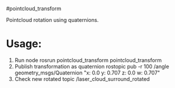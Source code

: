 #pointcloud_transform

Pointcloud rotation using quaternions.

# Usage:
1. Run node
   rosrun pointcloud_transform pointcloud_transform
2. Publish transformation as quaternion
   rostopic pub -r 100 /angle geometry_msgs/Quaternion "x: 0.0 y: 0.707 z: 0.0 w: 0.707"
3. Check new rotated topic
   /laser_cloud_surround_rotated
   
